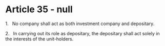 # Article 35 - null


1.   No company shall act as both investment company and depositary.

2.   In carrying out its role as depositary, the depositary shall act solely in the interests of the unit-holders.
